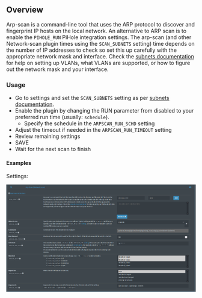 ## Overview

Arp-scan is a command-line tool that uses the ARP protocol to discover and fingerprint IP hosts on the local network. An alternative to ARP scan is to enable the `PIHOLE_RUN` PiHole integration settings. The arp-scan (and other Network-scan plugin times using the `SCAN_SUBNETS` setting) time depends on the number of IP addresses to check so set this up carefully with the appropriate network mask and interface. Check the [subnets documentation](https://github.com/jokob-sk/NetAlertX/blob/main/docs/SUBNETS.md) for help on setting up VLANs, what VLANs are supported, or how to figure out the network mask and your interface. 

### Usage

- Go to settings and set the `SCAN_SUBNETS` setting as per [subnets documentation](https://github.com/jokob-sk/NetAlertX/blob/main/docs/SUBNETS.md).
- Enable the plugin by changing the RUN parameter from disabled to your preferred run time (usually: `schedule`).
  - Specify the schedule in the `ARPSCAN_RUN_SCHD` setting
- Adjust the timeout if needed in the `ARPSCAN_RUN_TIMEOUT` setting
- Review remaining settings
- SAVE
- Wait for the next scan to finish

#### Examples

Settings:

![settings](/front/plugins/arp_scan/arp-scan-settings.png)

